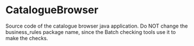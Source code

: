 # CatalogueBrowser
Source code of the catalogue browser java application.
Do NOT change the business_rules package name, since the Batch checking
tools use it to make the checks.
